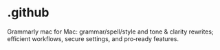 # .github
Grammarly mac for Mac: grammar/spell/style and tone &amp; clarity rewrites; efficient workflows, secure settings, and pro‑ready features.
